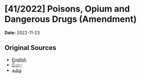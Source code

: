 # [41/2022] Poisons, Opium and Dangerous Drugs (Amendment)

**Date:** 2022-11-23

## Original Sources

- [English](https://documents.gov.lk/view/acts/2022/11/41-2022_E.pdf)
- [සිංහල](https://documents.gov.lk/view/acts/2022/11/41-2022_S.pdf)
- [தமிழ்](https://documents.gov.lk/view/acts/2022/11/41-2022_T.pdf)
